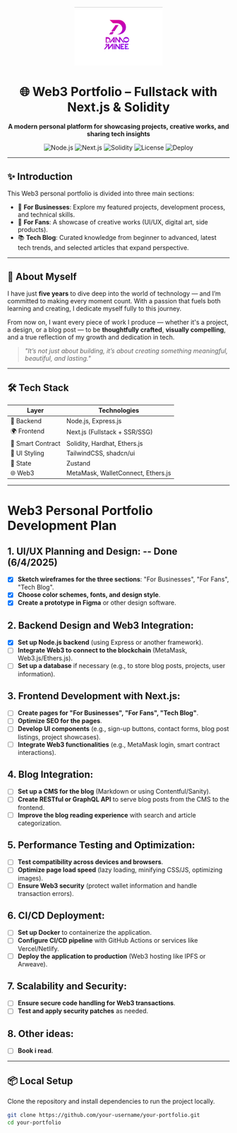 <p align="center">
  <img src="https://raw.githubusercontent.com/thungoc123/Damominee/refs/heads/main/my-next-app/public/logo.png" alt="Web3 Portfolio Logo" width="200"/>
</p>

<h1 align="center">🌐 Web3 Portfolio – Fullstack with Next.js & Solidity</h1>

<p align="center">
  <b>A modern personal platform for showcasing projects, creative works, and sharing tech insights</b>
</p>

<p align="center">
  <img alt="Node.js" src="https://img.shields.io/badge/Backend-Node.js-green?logo=node.js" />
  <img alt="Next.js" src="https://img.shields.io/badge/Frontend-Next.js-black?logo=next.js" />
  <img alt="Solidity" src="https://img.shields.io/badge/SmartContract-Solidity-gray?logo=ethereum" />
  <img alt="License" src="https://img.shields.io/github/license/your-username/your-repo" />
  <img alt="Deploy" src="https://img.shields.io/badge/Deployed-Vercel-blue?logo=vercel" />
</p>

---

## ✨ Introduction

This Web3 personal portfolio is divided into three main sections:

- 👔 **For Businesses**: Explore my featured projects, development process, and technical skills.
- 💖 **For Fans**: A showcase of creative works (UI/UX, digital art, side products).
- 📚 **Tech Blog**: Curated knowledge from beginner to advanced, latest tech trends, and selected articles that expand perspective.

---

## 👤 About Myself

I have just **five years** to dive deep into the world of technology — and I’m committed to making every moment count. With a passion that fuels both learning and creating, I dedicate myself fully to this journey.  

From now on, I want every piece of work I produce — whether it's a project, a design, or a blog post — to be **thoughtfully crafted**, **visually compelling**, and a true reflection of my growth and dedication in tech.

> *"It’s not just about building, it’s about creating something meaningful, beautiful, and lasting."*

---
## 🛠️ Tech Stack

| Layer           | Technologies                          |
|------------------|---------------------------------------|
| 🧠 Backend        | Node.js, Express.js                   |
| 🌍 Frontend       | Next.js (Fullstack + SSR/SSG)         |
| 🔐 Smart Contract | Solidity, Hardhat, Ethers.js          |
| 🎨 UI Styling     | TailwindCSS, shadcn/ui                |
| 🧠 State          | Zustand                               |
| 🌐 Web3           | MetaMask, WalletConnect, Ethers.js    |

---
# Web3 Personal Portfolio Development Plan

## 1. UI/UX Planning and Design: -- Done (6/4/2025)
- [x] **Sketch wireframes for the three sections**: "For Businesses", "For Fans", "Tech Blog".
- [x] **Choose color schemes, fonts, and design style**.
- [x] **Create a prototype in Figma** or other design software.

## 2. Backend Design and Web3 Integration:
- [x] **Set up Node.js backend** (using Express or another framework).
- [ ] **Integrate Web3 to connect to the blockchain** (MetaMask, Web3.js/Ethers.js).
- [ ] **Set up a database** if necessary (e.g., to store blog posts, projects, user information).

## 3. Frontend Development with Next.js:
- [ ] **Create pages for "For Businesses", "For Fans", "Tech Blog"**.
- [ ] **Optimize SEO for the pages**.
- [ ] **Develop UI components** (e.g., sign-up buttons, contact forms, blog post listings, project showcases).
- [ ] **Integrate Web3 functionalities** (e.g., MetaMask login, smart contract interactions).

## 4. Blog Integration:
- [ ] **Set up a CMS for the blog** (Markdown or using Contentful/Sanity).
- [ ] **Create RESTful or GraphQL API** to serve blog posts from the CMS to the frontend.
- [ ] **Improve the blog reading experience** with search and article categorization.

## 5. Performance Testing and Optimization:
- [ ] **Test compatibility across devices and browsers**.
- [ ] **Optimize page load speed** (lazy loading, minifying CSS/JS, optimizing images).
- [ ] **Ensure Web3 security** (protect wallet information and handle transaction errors).

## 6. CI/CD Deployment:
- [ ] **Set up Docker** to containerize the application.
- [ ] **Configure CI/CD pipeline** with GitHub Actions or services like Vercel/Netlify.
- [ ] **Deploy the application to production** (Web3 hosting like IPFS or Arweave).

## 7. Scalability and Security:
- [ ] **Ensure secure code handling for Web3 transactions**.
- [ ] **Test and apply security patches** as needed.
## 8. Other ideas:
- [ ] **Book i read**.
---
## 📦 Local Setup

Clone the repository and install dependencies to run the project locally.

```bash
git clone https://github.com/your-username/your-portfolio.git
cd your-portfolio

